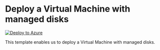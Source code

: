 # Deploy a Virtual Machine with managed disks


[![Deploy to Azure](https://aka.ms/deploytoazurebutton)](https://portal.azure.com/#create/Microsoft.Template/uri/https%3A%2F%2Fraw.githubusercontent.com%2Fmehul-birari%2Fsample-arm-templates%2Fmaster%2Fvm-with-managed-disk%2Fazuredeploy.json)  

This template enables us to deploy a Virtual Machine with managed disks. 

